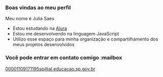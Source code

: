 ### Boas vindas ao meu perfil ###

Meu nome é Julia Saes

- Estou estudando na [Alura](https:www.alura.com.br)
- Estou me desenvolvendo na linguagem JavaScript
- Utilizo esse espaço para minha organização e compartilhamento dos meus projetos desenvolvidos

### Você pode entrar em contato comigo :mailbox

00001109171195sp@al.educacao.sp.gov.br
